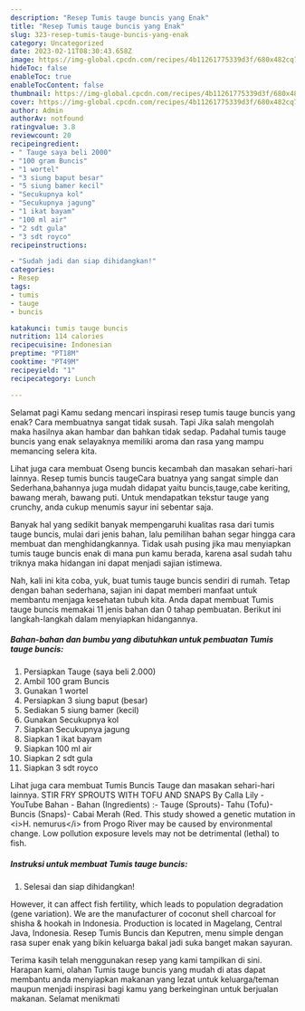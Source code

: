 ```yaml
---
description: "Resep Tumis tauge buncis yang Enak"
title: "Resep Tumis tauge buncis yang Enak"
slug: 323-resep-tumis-tauge-buncis-yang-enak
category: Uncategorized
date: 2023-02-11T08:30:43.658Z
image: https://img-global.cpcdn.com/recipes/4b11261775339d3f/680x482cq70/tumis-tauge-buncis-foto-resep-utama.jpg
hideToc: false
enableToc: true
enableTocContent: false
thumbnail: https://img-global.cpcdn.com/recipes/4b11261775339d3f/680x482cq70/tumis-tauge-buncis-foto-resep-utama.jpg
cover: https://img-global.cpcdn.com/recipes/4b11261775339d3f/680x482cq70/tumis-tauge-buncis-foto-resep-utama.jpg
author: Admin
authorAv: notfound
ratingvalue: 3.8
reviewcount: 20
recipeingredient:
- " Tauge saya beli 2000"
- "100 gram Buncis"
- "1 wortel"
- "3 siung baput besar"
- "5 siung bamer kecil"
- "Secukupnya kol"
- "Secukupnya jagung"
- "1 ikat bayam"
- "100 ml air"
- "2 sdt gula"
- "3 sdt royco"
recipeinstructions:

- "Sudah jadi dan siap dihidangkan!"
categories:
- Resep
tags:
- tumis
- tauge
- buncis

katakunci: tumis tauge buncis 
nutrition: 114 calories
recipecuisine: Indonesian
preptime: "PT18M"
cooktime: "PT49M"
recipeyield: "1"
recipecategory: Lunch

---
```



Selamat pagi Kamu sedang mencari inspirasi resep tumis tauge buncis yang enak? Cara membuatnya sangat tidak susah. Tapi Jika salah mengolah maka hasilnya akan hambar dan bahkan tidak sedap. Padahal tumis tauge buncis yang enak selayaknya memiliki aroma dan rasa yang mampu memancing selera kita.


Lihat juga cara membuat Oseng buncis kecambah dan masakan sehari-hari lainnya. Resep tumis buncis taugeCara buatnya yang sangat simple dan Sederhana,bahannya juga mudah didapat yaitu buncis,tauge,cabe keriting, bawang merah, bawang puti. Untuk mendapatkan tekstur tauge yang crunchy, anda cukup menumis sayur ini sebentar saja.

Banyak hal yang sedikit banyak mempengaruhi kualitas rasa dari tumis tauge buncis, mulai dari jenis bahan, lalu pemilihan bahan segar hingga cara membuat dan menghidangkannya. Tidak usah pusing jika mau menyiapkan tumis tauge buncis enak di mana pun kamu berada, karena asal sudah tahu triknya maka hidangan ini dapat menjadi sajian istimewa.


Nah, kali ini kita coba, yuk, buat tumis tauge buncis sendiri di rumah. Tetap dengan bahan sederhana, sajian ini dapat memberi manfaat untuk membantu menjaga kesehatan tubuh kita. Anda dapat membuat Tumis tauge buncis memakai 11 jenis bahan dan 0 tahap pembuatan. Berikut ini langkah-langkah dalam menyiapkan hidangannya.

<!--inarticleads1-->

##### Bahan-bahan dan bumbu yang dibutuhkan untuk pembuatan Tumis tauge buncis:

1. Persiapkan  Tauge (saya beli 2.000)
1. Ambil 100 gram Buncis
1. Gunakan 1 wortel
1. Persiapkan 3 siung baput (besar)
1. Sediakan 5 siung bamer (kecil)
1. Gunakan Secukupnya kol
1. Siapkan Secukupnya jagung
1. Siapkan 1 ikat bayam
1. Siapkan 100 ml air
1. Siapkan 2 sdt gula
1. Siapkan 3 sdt royco


Lihat juga cara membuat Tumis Buncis Tauge dan masakan sehari-hari lainnya. STIR FRY SPROUTS WITH TOFU AND SNAPS By Calla Lily - YouTube Bahan - Bahan (Ingredients) :- Tauge (Sprouts)- Tahu (Tofu)- Buncis (Snaps)- Cabai Merah (Red. This study showed a genetic mutation in &lt;i&gt;H. nemurus&lt;/i&gt; from Progo River may be caused by environmental change. Low pollution exposure levels may not be detrimental (lethal) to fish. 

<!--inarticleads2-->

##### Instruksi untuk membuat Tumis tauge buncis:


1. Selesai dan siap dihidangkan!

However, it can affect fish fertility, which leads to population degradation (gene variation). We are the manufacturer of coconut shell charcoal for shisha &amp; hookah in Indonesia. Production is located in Magelang, Central Java, Indonesia. Resep Tumis Buncis dan Keputren, menu simple dengan rasa super enak yang bikin keluarga bakal jadi suka banget makan sayuran. 

Terima kasih telah menggunakan resep yang kami tampilkan di sini. Harapan kami, olahan Tumis tauge buncis yang mudah di atas dapat membantu anda menyiapkan makanan yang lezat untuk keluarga/teman maupun menjadi inspirasi bagi kamu yang berkeinginan untuk berjualan makanan. Selamat menikmati
